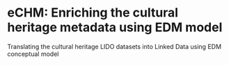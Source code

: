 # eCHM: Enriching the cultural heritage metadata using EDM model
Translating the cultural heritage LIDO datasets into Linked Data using EDM conceptual model
